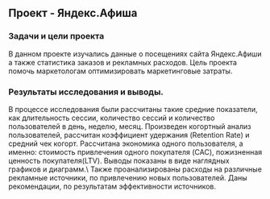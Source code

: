 ## Проект - Яндекс.Афиша

### Задачи и цели проекта

В данном проекте изучались данные о посещениях сайта Яндекс.Афиши а также статистика заказов и рекламных расходов. 
Цель проекта помочь маркетологам оптимизировать маркетинговые затраты. 

### Результаты исследования и выводы.

В процессе исследования были рассчитаны такие средние показатели, как длительность сессии, количество сессий и количество пользователей в день, неделю, месяц. Произведен когортный анализ пользователей, рассчитан коэффициент удержания (Retention Rate) и средний чек когорт. Рассчитана экономика одного пользователя, а именно: стоимость привлечения одного покупателя (CAC), пожизненная ценность покупателя(LTV). Выводы показаны в виде наглядных графиков и диаграмм.\ Также проанализированы расходы на различные рекламные источники, по привлечению новых пользователей. Даны рекомендации, по результатам эффективности источников.
